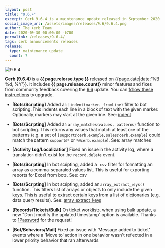 ```yaml
---
layout: post
title: "9.6.4"
excerpt: Cerb 9.6.4 is a maintenance update released in September 2020 with 7 minor features and fixes from community feedback.
social_image_url: /assets/images/releases/9.6/9.6.4.png
author: The Cerb Team
date: 2020-09-30 00:00:00 -0700
permalink: /releases/9.6.4/
tags: cerb announcements releases
release:
  type: maintenance update
  count: 7
---
```


<div class="cerb-screenshot">
<img src="{{page.social_image_url}}" class="screenshot" alt="9.6.4">
</div>

**Cerb (9.6.4)** is a **{{ page.release.type }}** released on {{page.date|date:'%B %d, %Y'}}. It includes **{{ page.release.count}}** minor features and fixes from community feedback covering the [9.6](/releases/9.6/) update.  You can [follow these instructions](/docs/upgrading/) to upgrade.

* **[Bots/Scripting]** Added an `|indent(marker, fromLine)` filter to bot scripting. This indents each line in a block of text with the given marker. Optionally, markers may start at the given line. See: [indent](/docs/bots/scripting/filters/#indent)

* **[Bots/Scripting]** Added an `array_matches(values, patterns)` function to bot scripting. This returns any values that match at least one of the patterns (e.g. a set of `[support@cerb.example,sales@cerb.example]` could match the pattern `support@*` or `*@cerb.example`). See: [array_matches](/docs/bots/scripting/functions/#array_matches)

* **[Activity Log/Localization]** Fixed an issue in the activity log, where a translation didn't exist for the `record.delete` event. 

* **[Bots/Scripting]** In bot scripting, added a `|csv` filter for formatting an array as a comma-separated values list. This is useful for exporting reports for Excel from bots. See: [csv](/docs/bots/scripting/filters/#csv)

* **[Bots/Scripting]** In bot scripting, added an `array_extract_keys()` function. This filters list of arrays or objects to only include the given keys. This is useful to extract certain keys from a list of dictionaries (e.g. data query results). See: [array_extract_keys](/docs/bots/scripting/functions/#array_extract_keys)

* **[Records/Tickets/Bulk]** On ticket worklists, when using bulk update, a new "Don't modify the updated timestamp" option is available. Thanks to [1Password](https://1password.com/) for the request!

* **[Bot/Behaviors/Mail]** Fixed an issue with 'Message added to ticket' events where a 'Move to' action in one behavior wasn't reflected in a lower priority behavior that ran afterwards.

